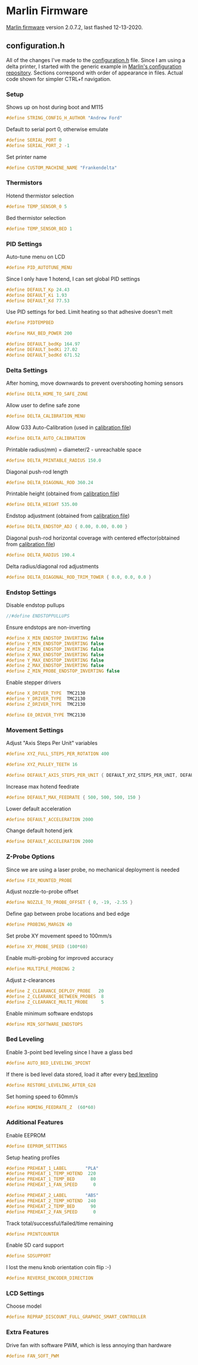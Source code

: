 # Marlin Firmware
[Marlin firmware](https://marlinfw.org) version 2.0.7.2, last flashed 12-13-2020.

## configuration.h
All of the changes I've made to the [configuration.h](Marlin/Configuration.h) file. Since I am using a delta printer, I started with the generic example in [Marlin's configuration repository](https://github.com/MarlinFirmware/Configurations). Sections correspond with order of appearance in files. Actual code shown for simpler CTRL+f navigation.

### Setup
Shows up on host during boot and M115
```cpp
#define STRING_CONFIG_H_AUTHOR "Andrew Ford"
```
Default to serial port 0, otherwise emulate
```cpp
#define SERIAL_PORT 0
#define SERIAL_PORT_2 -1
```
Set printer name
```cpp
#define CUSTOM_MACHINE_NAME "Frankendelta"
```

### Thermistors
Hotend thermistor selection
```cpp
#define TEMP_SENSOR_0 5
```
Bed thermistor selection
```cpp
#define TEMP_SENSOR_BED 1
```

### PID Settings
Auto-tune menu on LCD
```cpp
#define PID_AUTOTUNE_MENU
```
Since I only have 1 hotend, I can set global PID settings
```cpp
#define DEFAULT_Kp 24.43
#define DEFAULT_Ki 1.93
#define DEFAULT_Kd 77.53
```
Use PID settings for bed. Limit heating so that adhesive doesn't melt
```cpp
#define PIDTEMPBED

#define MAX_BED_POWER 200

#define DEFAULT_bedKp 164.97
#define DEFAULT_bedKi 27.02
#define DEFAULT_bedKd 671.52
```

### Delta Settings
After homing, move downwards to prevent overshooting homing sensors
```cpp
#define DELTA_HOME_TO_SAFE_ZONE
```
Allow user to define safe zone
```cpp
#define DELTA_CALIBRATION_MENU
```
Allow G33 Auto-Calibration (used in [calibration file](https://github.com/fordaj/Frankendelta/blob/main/Calibration/calibrateDelta.gcode))
```cpp
#define DELTA_AUTO_CALIBRATION
```
Printable radius(mm) = diameter/2 - unreachable space
```cpp
#define DELTA_PRINTABLE_RADIUS 150.0
```
Diagonal push-rod length
```cpp
#define DELTA_DIAGONAL_ROD 360.24 
```
Printable height (obtained from [calibration file](https://github.com/fordaj/Frankendelta/blob/main/Calibration/calibrateDelta.gcode))
```cpp
#define DELTA_HEIGHT 535.00
```
Endstop adjustment (obtained from [calibration file](https://github.com/fordaj/Frankendelta/blob/main/Calibration/calibrateDelta.gcode))
```cpp
#define DELTA_ENDSTOP_ADJ { 0.00, 0.00, 0.00 }
```
Diagonal push-rod horizontal coverage with centered effector(obtained from [calibration file](https://github.com/fordaj/Frankendelta/blob/main/Calibration/calibrateDelta.gcode))
```cpp
#define DELTA_RADIUS 190.4
```
Delta radius/diagonal rod adjustments
```cpp
#define DELTA_DIAGONAL_ROD_TRIM_TOWER { 0.0, 0.0, 0.0 }
```

### Endstop Settings
Disable endstop pullups
```cpp
//#define ENDSTOPPULLUPS
```
Ensure endstops are non-inverting
```cpp
#define X_MIN_ENDSTOP_INVERTING false
#define Y_MIN_ENDSTOP_INVERTING false
#define Z_MIN_ENDSTOP_INVERTING false
#define X_MAX_ENDSTOP_INVERTING false
#define Y_MAX_ENDSTOP_INVERTING false
#define Z_MAX_ENDSTOP_INVERTING false
#define Z_MIN_PROBE_ENDSTOP_INVERTING false
```
Enable stepper drivers
```cpp
#define X_DRIVER_TYPE  TMC2130
#define Y_DRIVER_TYPE  TMC2130
#define Z_DRIVER_TYPE  TMC2130

#define E0_DRIVER_TYPE TMC2130
```

### Movement Settings
Adjust "Axis Steps Per Unit" variables
```cpp
#define XYZ_FULL_STEPS_PER_ROTATION 400

#define XYZ_PULLEY_TEETH 16

#define DEFAULT_AXIS_STEPS_PER_UNIT { DEFAULT_XYZ_STEPS_PER_UNIT, DEFAULT_XYZ_STEPS_PER_UNIT, DEFAULT_XYZ_STEPS_PER_UNIT, 158 } 
```
Increase max hotend feedrate
```cpp
#define DEFAULT_MAX_FEEDRATE { 500, 500, 500, 150 }
```
Lower default acceleration
```cpp
#define DEFAULT_ACCELERATION 2000
```
Change default hotend jerk
```cpp
#define DEFAULT_ACCELERATION 2000
```

### Z-Probe Options
Since we are using a laser probe, no mechanical deployment is needed
```cpp
#define FIX_MOUNTED_PROBE
```
Adjust nozzle-to-probe offset
```cpp
#define NOZZLE_TO_PROBE_OFFSET { 0, -19, -2.55 }
```
Define gap between probe locations and bed edge
```cpp
#define PROBING_MARGIN 40
```
Set probe XY movement speed to 100mm/s
```cpp
#define XY_PROBE_SPEED (100*60)
```
Enable multi-probing for improved accuracy
```cpp
#define MULTIPLE_PROBING 2
```
Adjust z-clearances
```cpp
#define Z_CLEARANCE_DEPLOY_PROBE   20
#define Z_CLEARANCE_BETWEEN_PROBES  8
#define Z_CLEARANCE_MULTI_PROBE     5
```
Enable minimum software endstops
```cpp
#define MIN_SOFTWARE_ENDSTOPS
```

### Bed Leveling
Enable 3-point bed leveling since I have a glass bed
```cpp
#define AUTO_BED_LEVELING_3POINT
```
If there is bed level data stored, load it after every [bed leveling](https://github.com/fordaj/Frankendelta/blob/main/Calibration/levelBed.gcode)
```cpp
#define RESTORE_LEVELING_AFTER_G28
```
Set homing speed to 60mm/s
```cpp
#define HOMING_FEEDRATE_Z  (60*60)
```

### Additional Features
Enable EEPROM
```cpp
#define EEPROM_SETTINGS
```
Setup heating profiles
```cpp
#define PREHEAT_1_LABEL       "PLA"
#define PREHEAT_1_TEMP_HOTEND  220
#define PREHEAT_1_TEMP_BED      80
#define PREHEAT_1_FAN_SPEED      0

#define PREHEAT_2_LABEL       "ABS"
#define PREHEAT_2_TEMP_HOTEND  240
#define PREHEAT_2_TEMP_BED      90
#define PREHEAT_2_FAN_SPEED      0
```
Track total/successful/failed/time remaining
```cpp
#define PRINTCOUNTER
```
Enable SD card support
```cpp
#define SDSUPPORT
```
I lost the menu knob orientation coin flip :-)
```cpp
#define REVERSE_ENCODER_DIRECTION
```

### LCD Settings
Choose model
```cpp
#define REPRAP_DISCOUNT_FULL_GRAPHIC_SMART_CONTROLLER
```

### Extra Features
Drive fan with software PWM, which is less annoying than hardware
```cpp
#define FAN_SOFT_PWM
```